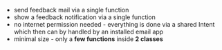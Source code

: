 * send feedback mail via a single function
* show a feedback notification via a single function
* no internet permission needed - everything is done via a shared Intent which then can by handled by an installed email app
* minimal size - only a **few functions** inside **2 classes**